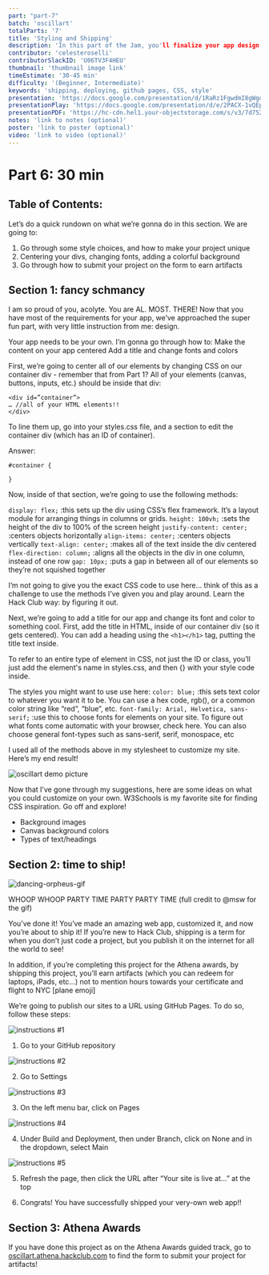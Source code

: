```yaml
---
part: "part-7"
batch: 'oscillart'
totalParts: '7'
title: 'Styling and Shipping'
description: 'In this part of the Jam, you'll finalize your app design with CSS and ship it using GitHub pages.'
contributor: 'celesteroselli'
contributorSlackID: 'U06TV3F4HEU'
thumbnail: 'thumbnail image link'
timeEstimate: '30-45 min'
difficulty: '(Beginner, Intermediate)'
keywords: 'shipping, deploying, github pages, CSS, style'
presentation: 'https://docs.google.com/presentation/d/1RaRz1FgwdmI8gWgqsin43zvOVKRINS00O1hmpGoY6EA/edit?usp=sharing'
presentationPlay: 'https://docs.google.com/presentation/d/e/2PACX-1vQEpKgVJrdNELwuw0aKsybsVr3wqiwLfYXtCyF4UG6DgZNNvDQRQx21ArDxOezNMvz70wOvyul5jQkc/pub?start=true&loop=false&delayms=30000'
presentationPDF: 'https://hc-cdn.hel1.your-objectstorage.com/s/v3/7d752bbaa132749c540ec1a33ec765eb37beacbb_oscillart_7__1_.pdf'
notes: 'link to notes (optional)'
poster: 'link to poster (optional)'
video: 'link to video (optional)'
---
```


# Part 6: 30 min

## Table of Contents:
Let’s do a quick rundown on what we’re gonna do in this section. We are going to:

1. Go through some style choices, and how to make your project unique
2. Centering your divs, changing fonts, adding a colorful background
3. Go through how to submit your project on the form to earn artifacts

## Section 1: fancy schmancy

I am so proud of you, acolyte. You are AL. MOST. THERE! Now that you have most of the requirements for your app, we’ve approached the super fun part, with very little instruction from me: design.

Your app needs to be your own. I’m gonna go through how to:
Make the content on your app centered
Add a title and change fonts and colors

First, we’re going to center all of our elements by changing CSS on our container div - remember that from Part 1? All of your elements (canvas, buttons, inputs, etc.) should be inside that div:

```
<div id=”container”>
… //all of your HTML elements!!
</div>
```

To line them up, go into your styles.css file, and a section to edit the container div (which has an ID of container).

<Dropdown title="Go into styles.css. How did we add CSS to an HTML element based on an ID? Do the same thing for the container div!">
Answer: 

```
#container {

}
```
</Dropdown>

Now, inside of that section, we’re going to use the following methods:

`display: flex;`
:this sets up the div using CSS’s flex framework. It’s a layout module for arranging things in columns or grids.
`height: 100vh;`
:sets the height of the div to 100% of the screen height
`justify-content: center;`
:centers objects horizontally
`align-items: center;`
:centers objects vertically
`text-align: center;`
:makes all of the text inside the div centered
`flex-direction: column;`
:aligns all the objects in the div in one column, instead of one row
`gap: 10px;`
:puts a gap in between all of our elements so they’re not squished together

I’m not going to give you the exact CSS code to use here… think of this as a challenge to use the methods I’ve given you and play around. Learn the Hack Club way: by figuring it out.

Next, we’re going to add a title for our app and change its font and color to something cool. First, add the title in HTML, inside of our container div (so it gets centered). You can add a heading using the `<h1></h1>` tag, putting the title text inside.

To refer to an entire type of element in CSS, not just the ID or class, you’ll just add the element's name in styles.css, and then {} with your style code inside.

The styles you might want to use use here: 
`color: blue;`
:this sets text color to whatever you want it to be. You can use a hex code, rgb(), or a common color string like “red”, “blue”, etc.
`font-family: Arial, Helvetica, sans-serif;`
:use this to choose fonts for elements on your site. To figure out what fonts come automatic with your browser, check here. You can also choose general font-types such as sans-serif, serif, monospace, etc

I used all of the methods above in my stylesheet to customize my site. Here’s my end result!

![oscillart demo picture](https://hc-cdn.hel1.your-objectstorage.com/s/v3/72ebb828de43d89615be69cd44ed04451e968888_screenshot_2025-06-06_at_1.03.12___pm.png)

Now that I’ve gone through my suggestions, here are some ideas on what you could customize on your own. W3Schools is my favorite site for finding CSS inspiration. Go off and explore!
- Background images
- Canvas background colors
- Types of text/headings

## Section 2: time to ship!

![dancing-orpheus-gif](https://hc-cdn.hel1.your-objectstorage.com/s/v3/f606f18cca43d719f3e9aecaa9a6c23fd37baade_orpheus.gif)

WHOOP WHOOP PARTY TIME PARTY PARTY TIME 
(full credit to @msw for the gif)

You’ve done it! You’ve made an amazing web app, customized it, and now you’re about to ship it! If you’re new to Hack Club, shipping is a term for when you don’t just code a project, but you publish it on the internet for all the world to see!

In addition, if you’re completing this project for the Athena awards, by shipping this project, you’ll earn artifacts (which you can redeem for laptops, iPads, etc…) not to mention hours towards your certificate and flight to NYC [plane emoji]

We’re going to publish our sites to a URL using GitHub Pages. To do so, follow these steps:

![instructions #1](https://hc-cdn.hel1.your-objectstorage.com/s/v3/6134cbcedc6488f68621ebd8d2443c889f56a190_screenshot_2025-06-06_at_1.11.44___pm.png)

1. Go to your GitHub repository

![instructions #2](https://hc-cdn.hel1.your-objectstorage.com/s/v3/3ffe0b814f2e3e21de6919d8b8d187e67ba064bb_screenshot_2025-06-06_at_1.12.56___pm.png)

2. Go to Settings

![instructions #3](https://hc-cdn.hel1.your-objectstorage.com/s/v3/62a2848d3066a5a90bc3736c7e7394dcb31d2ad5_screenshot_2025-06-05_at_11.18.45___am.png)

3. On the left menu bar, click on Pages

![instructions #4](https://hc-cdn.hel1.your-objectstorage.com/s/v3/404ac5c32ff39d88e3ccdec134df62ca4c93690c_screenshot_2025-06-05_at_11.19.36___am.png)

4. Under Build and Deployment, then under Branch, click on None and in the dropdown, select Main

![instructions #5](https://hc-cdn.hel1.your-objectstorage.com/s/v3/cdb25d39224dc06b0b09948c70c3915c831de226_screenshot_2025-06-05_at_11.20.30___am.png)

5. Refresh the page, then click the URL after “Your site is live at…” at the top

6. Congrats! You have successfully shipped your very-own web app!!

## Section 3: Athena Awards

If you have done this project as on the Athena Awards guided track, go to [oscillart.athena.hackclub.com](oscillart.athena.hackclub.com) to find the form to submit your project for artifacts!